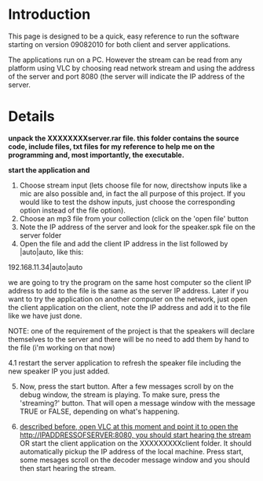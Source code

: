 # Introduction #

This page is designed to be a quick, easy reference to run the software starting on version 09082010 for both client and server applications.

The applications run on a PC. However the stream can be read from any platform using VLC by choosing read network stream and using the address of the server and port 8080 (the server will indicate the IP address of the server.


# Details #

**unpack the XXXXXXXXserver.rar file. this folder contains the source code, include files, txt files for my reference to help me on the programming and, most importantly, the executable.**

**start the application and**

1. Choose stream input (lets choose file for now, directshow inputs like a mic are also possible and, in fact the all purpose of this project. If you would like to test the dshow inputs, just choose the corresponding option instead of the file option).
2. Choose an mp3 file from your collection (click on the 'open file' button
3. Note the IP address of the server and look for the speaker.spk file on the server folder
4. Open the file and add the client IP address in the list followed by |auto|auto, like this:

192.168.11.34|auto|auto

we are going to try the program on the same host computer so the client IP address to add to the file is the same as the server IP address. Later if you want to try the application on another computer on the network, just open the client application on the client, note the IP address and add it to the file like we have just done.

NOTE: one of the requirement of the project is that the speakers will declare themselves to the server and there will be no need to add them by hand to the file (i'm working on that now)

4.1 restart the server application to refresh the speaker file including the new speaker IP you just added.

5. Now, press the start button. After a few messages scroll by on the debug window, the stream is playing. To make sure, press the 'streaming?' button. That will open a message window with the message TRUE or FALSE, depending on what's happening.

6. [described before, open VLC at this moment and point it to open the http://IPADDRESSOFSERVER:8080, you should start hearing the stream](like.md) OR start the client application on the XXXXXXXXXclient folder. It should automatically pickup the IP address of the local machine. Press start, some mesages scroll on the decoder message window and you should then start hearing the stream.